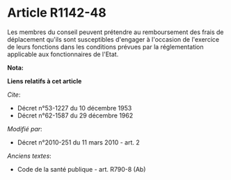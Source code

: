 # Article R1142-48

Les membres du conseil peuvent prétendre au remboursement des frais de déplacement qu'ils sont susceptibles d'engager à
l'occasion de l'exercice de leurs fonctions dans les conditions prévues par la réglementation applicable aux fonctionnaires
de l'Etat.

**Nota:**



**Liens relatifs à cet article**

_Cite_:

  - Décret n°53-1227 du 10 décembre 1953
  - Décret n°62-1587 du 29 décembre 1962

_Modifié par_:

  - Décret n°2010-251 du 11 mars 2010 - art. 2

_Anciens textes_:

  - Code de la santé publique - art. R790-8 (Ab)

